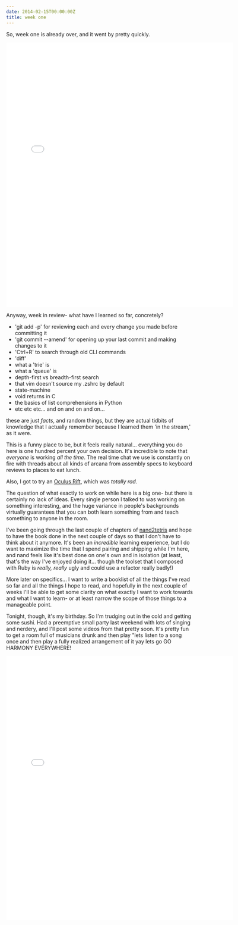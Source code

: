 ```yaml
---
date: 2014-02-15T00:00:00Z
title: week one
---
```


So, week one is already over, and it went by pretty quickly.

<iframe src="//instagram.com/p/kUplN5kjDi/embed/" width="612" height="710" frameborder="0" scrolling="no" allowtransparency="true"></iframe>

Anyway, week in review- what have I learned so far, concretely?

- 'git add -p' for reviewing each and every change you made before committing it
- 'git commit --amend' for opening up your last commit and making changes to it
- 'Ctrl+R' to search through old CLI commands
- 'diff'
- what a 'trie' is
- what a 'queue' is
- depth-first vs breadth-first search
- that vim doesn't source my .zshrc by default
- state-machine
- void returns in C
- the basics of list comprehensions in Python
- etc etc etc... and on and on and on...


these are just _facts_, and random things, but they are actual tidbits of knowledge that I actually remember because I learned them 'in the stream,' as it were.

This is a funny place to be, but it feels really natural... everything you do here is one hundred percent your own decision. It's incredible to note that _everyone_ is working _all the time_. The real time chat we use is constantly on fire with threads about all kinds of arcana from assembly specs to keyboard reviews to places to eat lunch.

Also, I got to try an [Oculus Rift](http://www.youtube.com/watch?v=DhcOMOWRMnA), which was _totally rad_.

The question of what exactly to work on while here is a big one- but there is certainly no lack of ideas. Every single person I talked to was working on something interesting, and the huge variance in people's backgrounds virtually guarantees that you can both learn something from and teach something to anyone in the room.

I've been going through the last couple of chapters of [nand2tetris](http://www.nand2tetris.org/) and hope to have the book done in the next couple of days so that I don't have to think about it anymore. It's been an _incredible_ learning experience, but I do want to maximize the time that I spend pairing and shipping while I'm here, and nand feels like it's best done on one's own and in isolation (at least, that's the way I've enjoyed doing it... though the toolset that I composed with Ruby is _really, really_ ugly and could use a refactor really badly!)

More later on specifics... I want to write a booklist of all the things I've read so far and all the things I hope to read, and hopefully in the next couple of weeks I'll be able to get some clarity on what exactly I want to work towards and what I want to learn- or at least narrow the scope of those things to a manageable point.

Tonight, though, it's my birthday. So I'm trudging out in the cold and getting some sushi. Had a preemptive small party last weekend with lots of singing and nerdery, and I'll post some videos from that pretty soon. It's pretty fun to get a room full of musicians drunk and then play "lets listen to a song once and then play a fully realized arrangement of it yay lets go GO HARMONY EVERYWHERE!

<iframe src="//instagram.com/p/kc3pDTEjJs/embed/" width="612" height="710" frameborder="0" scrolling="no" allowtransparency="true"></iframe>
